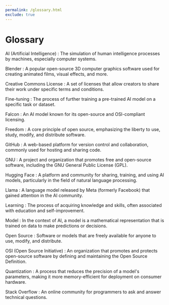 ```yaml
---
permalink: /glossary.html
exclude: true
---
```


# Glossary

AI (Artificial Intelligence)
: The simulation of human intelligence processes by machines, especially computer systems.

Blender
: A popular open-source 3D computer graphics software used for creating animated films, visual effects, and more.

Creative Commons License
: A set of licenses that allow creators to share their work under specific terms and conditions.

Fine-tuning
: The process of further training a pre-trained AI model on a specific task or dataset.

Falcon
: An AI model known for its open-source and OSI-compliant licensing.

Freedom
: A core principle of open source, emphasizing the liberty to use, study, modify, and distribute software.

GitHub
: A web-based platform for version control and collaboration, commonly used for hosting and sharing code.

GNU
: A project and organization that promotes free and open-source software, including the GNU General Public License (GPL).

Hugging Face
: A platform and community for sharing, training, and using AI models, particularly in the field of natural language processing.

Llama
: A language model released by Meta (formerly Facebook) that gained attention in the AI community.

Learning
: The process of acquiring knowledge and skills, often associated with education and self-improvement.

Model
: In the context of AI, a model is a mathematical representation that is trained on data to make predictions or decisions.

Open Source
: Software or models that are freely available for anyone to use, modify, and distribute.

OSI (Open Source Initiative)
: An organization that promotes and protects open-source software by defining and maintaining the Open Source Definition.

Quantization
: A process that reduces the precision of a model's parameters, making it more memory-efficient for deployment on consumer hardware.

Stack Overflow
: An online community for programmers to ask and answer technical questions.
